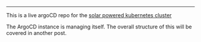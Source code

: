 ***
This is a live argoCD repo for the [solar powered kubernetes cluster](https://mikenabhan.com/posts/solar-powered-kubernetes-cluster/)

The ArgoCD instance is managing itself. The overall structure of this will be covered in another post. 